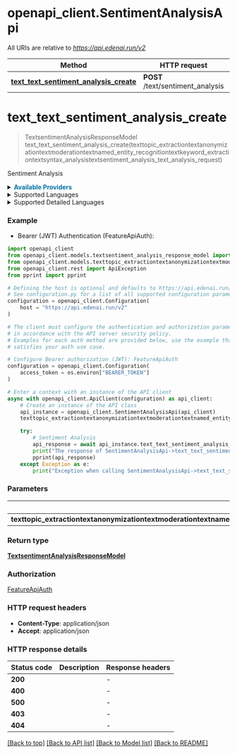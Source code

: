 # openapi_client.SentimentAnalysisApi

All URIs are relative to *https://api.edenai.run/v2*

Method | HTTP request | Description
------------- | ------------- | -------------
[**text_text_sentiment_analysis_create**](SentimentAnalysisApi.md#text_text_sentiment_analysis_create) | **POST** /text/sentiment_analysis | Sentiment Analysis


# **text_text_sentiment_analysis_create**
> TextsentimentAnalysisResponseModel text_text_sentiment_analysis_create(texttopic_extractiontextanonymizationtextmoderationtextnamed_entity_recognitiontextkeyword_extractiontextsyntax_analysistextsentiment_analysis_text_analysis_request)

Sentiment Analysis

<details><summary><strong style='color: #0072a3; cursor: pointer'>Available Providers</strong></summary>    |Provider|Version|Price|Billing unit| |----|-------|-----|------------| |**amazon**|`boto3 (v1.15.18)`|1.0 (per 1000000 char)|300 char |**connexun**|`v1.0`|2.0 (per 1000 request)|1 request |**google**|`v1`|1.0 (per 1000000 char)|1000 char |**ibm**|`v1 (2021-08-01)`|0.3 (per 1000000 char)|10000 char |**lettria**|`v5.5.2`|2.0 (per 1000000 char)|1000 char |**microsoft**|`v3.1`|1.0 (per 1000000 char)|1000 char |**emvista**|`v1.0`|3.0 (per 1000000 char)|1000 char |**openai**|`v3.0.0`|20.0 (per 1000000 token)|1 token |**tenstorrent**|`v1.1.0`|0.7 (per 1000000 char)|1000 char |**sapling**|`v1`|20.0 (per 1000000 char)|1000 char |**nlpcloud**|`v1`|25.0 (per 1000 request)|1 request   </details>  <details><summary>Supported Languages</summary>      |Name|Value| |----|-----| |**Arabic**|`ar`| |**Bengali**|`bn`| |**Chinese**|`zh`| |**Danish**|`da`| |**Dutch**|`nl`| |**English**|`en`| |**Finnish**|`fi`| |**French**|`fr`| |**German**|`de`| |**Hindi**|`hi`| |**Indonesian**|`id`| |**Italian**|`it`| |**Japanese**|`ja`| |**Korean**|`ko`| |**Modern Greek (1453-)**|`el`| |**Norwegian**|`no`| |**Panjabi**|`pa`| |**Polish**|`pl`| |**Portuguese**|`pt`| |**Romanian**|`ro`| |**Russian**|`ru`| |**Spanish**|`es`| |**Swedish**|`sv`| |**Tamil**|`ta`| |**Thai**|`th`| |**Turkish**|`tr`| |**Ukrainian**|`uk`| |**Vietnamese**|`vi`|  </details><details><summary>Supported Detailed Languages</summary>      |Name|Value| |----|-----| |**Auto detection**|`auto-detect`| |**Chinese (Simplified)**|`zh-Hans`| |**Chinese (Taiwan)**|`zh-TW`| |**Chinese (Traditional)**|`zh-Hant`| |**English (United States)**|`en-US`| |**French (France)**|`fr-FR`| |**Portuguese (Brazil)**|`pt-BR`| |**Portuguese (Portugal)**|`pt-PT`|  </details>

### Example

* Bearer (JWT) Authentication (FeatureApiAuth):

```python
import openapi_client
from openapi_client.models.textsentiment_analysis_response_model import TextsentimentAnalysisResponseModel
from openapi_client.models.texttopic_extractiontextanonymizationtextmoderationtextnamed_entity_recognitiontextkeyword_extractiontextsyntax_analysistextsentiment_analysis_text_analysis_request import TexttopicExtractiontextanonymizationtextmoderationtextnamedEntityRecognitiontextkeywordExtractiontextsyntaxAnalysistextsentimentAnalysisTextAnalysisRequest
from openapi_client.rest import ApiException
from pprint import pprint

# Defining the host is optional and defaults to https://api.edenai.run/v2
# See configuration.py for a list of all supported configuration parameters.
configuration = openapi_client.Configuration(
    host = "https://api.edenai.run/v2"
)

# The client must configure the authentication and authorization parameters
# in accordance with the API server security policy.
# Examples for each auth method are provided below, use the example that
# satisfies your auth use case.

# Configure Bearer authorization (JWT): FeatureApiAuth
configuration = openapi_client.Configuration(
    access_token = os.environ["BEARER_TOKEN"]
)

# Enter a context with an instance of the API client
async with openapi_client.ApiClient(configuration) as api_client:
    # Create an instance of the API class
    api_instance = openapi_client.SentimentAnalysisApi(api_client)
    texttopic_extractiontextanonymizationtextmoderationtextnamed_entity_recognitiontextkeyword_extractiontextsyntax_analysistextsentiment_analysis_text_analysis_request = {"providers":"sapling,google,microsoft,emvista,tenstorrent,connexun,ibm,lettria,openai,amazon,nlpcloud","language":"en","text":"Overall I am satisfied with my experience at Amazon, but two areas of major improvement needed. First is the product reviews and pricing. There are thousands of positive reviews for so many items, and it's clear that the reviews are bogus or not really associated with that product. There needs to be a way to only view products sold by Amazon directly, because many market sellers way overprice items that can be purchased cheaper elsewhere (like Walmart, Target, etc). The second issue is they make it too difficult to get help when there's an issue with an order."} # TexttopicExtractiontextanonymizationtextmoderationtextnamedEntityRecognitiontextkeywordExtractiontextsyntaxAnalysistextsentimentAnalysisTextAnalysisRequest | 

    try:
        # Sentiment Analysis
        api_response = await api_instance.text_text_sentiment_analysis_create(texttopic_extractiontextanonymizationtextmoderationtextnamed_entity_recognitiontextkeyword_extractiontextsyntax_analysistextsentiment_analysis_text_analysis_request)
        print("The response of SentimentAnalysisApi->text_text_sentiment_analysis_create:\n")
        pprint(api_response)
    except Exception as e:
        print("Exception when calling SentimentAnalysisApi->text_text_sentiment_analysis_create: %s\n" % e)
```



### Parameters


Name | Type | Description  | Notes
------------- | ------------- | ------------- | -------------
 **texttopic_extractiontextanonymizationtextmoderationtextnamed_entity_recognitiontextkeyword_extractiontextsyntax_analysistextsentiment_analysis_text_analysis_request** | [**TexttopicExtractiontextanonymizationtextmoderationtextnamedEntityRecognitiontextkeywordExtractiontextsyntaxAnalysistextsentimentAnalysisTextAnalysisRequest**](TexttopicExtractiontextanonymizationtextmoderationtextnamedEntityRecognitiontextkeywordExtractiontextsyntaxAnalysistextsentimentAnalysisTextAnalysisRequest.md)|  | 

### Return type

[**TextsentimentAnalysisResponseModel**](TextsentimentAnalysisResponseModel.md)

### Authorization

[FeatureApiAuth](../README.md#FeatureApiAuth)

### HTTP request headers

 - **Content-Type**: application/json
 - **Accept**: application/json

### HTTP response details

| Status code | Description | Response headers |
|-------------|-------------|------------------|
**200** |  |  -  |
**400** |  |  -  |
**500** |  |  -  |
**403** |  |  -  |
**404** |  |  -  |

[[Back to top]](#) [[Back to API list]](../README.md#documentation-for-api-endpoints) [[Back to Model list]](../README.md#documentation-for-models) [[Back to README]](../README.md)

